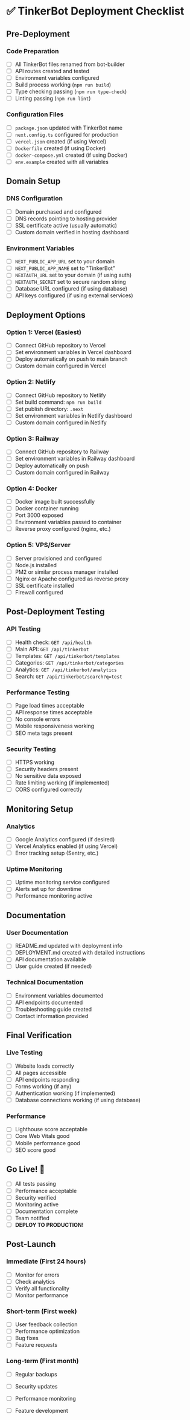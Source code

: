 # ✅ TinkerBot Deployment Checklist

## Pre-Deployment

### Code Preparation
- [ ] All TinkerBot files renamed from bot-builder
- [ ] API routes created and tested
- [ ] Environment variables configured
- [ ] Build process working (`npm run build`)
- [ ] Type checking passing (`npm run type-check`)
- [ ] Linting passing (`npm run lint`)

### Configuration Files
- [ ] `package.json` updated with TinkerBot name
- [ ] `next.config.ts` configured for production
- [ ] `vercel.json` created (if using Vercel)
- [ ] `Dockerfile` created (if using Docker)
- [ ] `docker-compose.yml` created (if using Docker)
- [ ] `env.example` created with all variables

## Domain Setup

### DNS Configuration
- [ ] Domain purchased and configured
- [ ] DNS records pointing to hosting provider
- [ ] SSL certificate active (usually automatic)
- [ ] Custom domain verified in hosting dashboard

### Environment Variables
- [ ] `NEXT_PUBLIC_APP_URL` set to your domain
- [ ] `NEXT_PUBLIC_APP_NAME` set to "TinkerBot"
- [ ] `NEXTAUTH_URL` set to your domain (if using auth)
- [ ] `NEXTAUTH_SECRET` set to secure random string
- [ ] Database URL configured (if using database)
- [ ] API keys configured (if using external services)

## Deployment Options

### Option 1: Vercel (Easiest)
- [ ] Connect GitHub repository to Vercel
- [ ] Set environment variables in Vercel dashboard
- [ ] Deploy automatically on push to main branch
- [ ] Custom domain configured in Vercel

### Option 2: Netlify
- [ ] Connect GitHub repository to Netlify
- [ ] Set build command: `npm run build`
- [ ] Set publish directory: `.next`
- [ ] Set environment variables in Netlify dashboard
- [ ] Custom domain configured in Netlify

### Option 3: Railway
- [ ] Connect GitHub repository to Railway
- [ ] Set environment variables in Railway dashboard
- [ ] Deploy automatically on push
- [ ] Custom domain configured in Railway

### Option 4: Docker
- [ ] Docker image built successfully
- [ ] Docker container running
- [ ] Port 3000 exposed
- [ ] Environment variables passed to container
- [ ] Reverse proxy configured (nginx, etc.)

### Option 5: VPS/Server
- [ ] Server provisioned and configured
- [ ] Node.js installed
- [ ] PM2 or similar process manager installed
- [ ] Nginx or Apache configured as reverse proxy
- [ ] SSL certificate installed
- [ ] Firewall configured

## Post-Deployment Testing

### API Testing
- [ ] Health check: `GET /api/health`
- [ ] Main API: `GET /api/tinkerbot`
- [ ] Templates: `GET /api/tinkerbot/templates`
- [ ] Categories: `GET /api/tinkerbot/categories`
- [ ] Analytics: `GET /api/tinkerbot/analytics`
- [ ] Search: `GET /api/tinkerbot/search?q=test`

### Performance Testing
- [ ] Page load times acceptable
- [ ] API response times acceptable
- [ ] No console errors
- [ ] Mobile responsiveness working
- [ ] SEO meta tags present

### Security Testing
- [ ] HTTPS working
- [ ] Security headers present
- [ ] No sensitive data exposed
- [ ] Rate limiting working (if implemented)
- [ ] CORS configured correctly

## Monitoring Setup

### Analytics
- [ ] Google Analytics configured (if desired)
- [ ] Vercel Analytics enabled (if using Vercel)
- [ ] Error tracking setup (Sentry, etc.)

### Uptime Monitoring
- [ ] Uptime monitoring service configured
- [ ] Alerts set up for downtime
- [ ] Performance monitoring active

## Documentation

### User Documentation
- [ ] README.md updated with deployment info
- [ ] DEPLOYMENT.md created with detailed instructions
- [ ] API documentation available
- [ ] User guide created (if needed)

### Technical Documentation
- [ ] Environment variables documented
- [ ] API endpoints documented
- [ ] Troubleshooting guide created
- [ ] Contact information provided

## Final Verification

### Live Testing
- [ ] Website loads correctly
- [ ] All pages accessible
- [ ] API endpoints responding
- [ ] Forms working (if any)
- [ ] Authentication working (if implemented)
- [ ] Database connections working (if using database)

### Performance
- [ ] Lighthouse score acceptable
- [ ] Core Web Vitals good
- [ ] Mobile performance good
- [ ] SEO score good

## Go Live! 🚀

- [ ] All tests passing
- [ ] Performance acceptable
- [ ] Security verified
- [ ] Monitoring active
- [ ] Documentation complete
- [ ] Team notified
- [ ] **DEPLOY TO PRODUCTION!**

## Post-Launch

### Immediate (First 24 hours)
- [ ] Monitor for errors
- [ ] Check analytics
- [ ] Verify all functionality
- [ ] Monitor performance

### Short-term (First week)
- [ ] User feedback collection
- [ ] Performance optimization
- [ ] Bug fixes
- [ ] Feature requests

### Long-term (First month)
- [ ] Regular backups
- [ ] Security updates
- [ ] Performance monitoring
- [ ] Feature development


